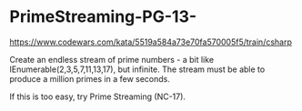 # PrimeStreaming-PG-13-
https://www.codewars.com/kata/5519a584a73e70fa570005f5/train/csharp

Create an endless stream of prime numbers - a bit like IEnumerable<int>(2,3,5,7,11,13,17), but infinite. The stream must be able to produce a million primes in a few seconds.

If this is too easy, try Prime Streaming (NC-17).
